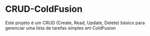 # CRUD-ColdFusion
Este projeto é um CRUD (Create, Read, Update, Delete) básico para gerenciar uma lista de tarefas simples em ColdFusion
